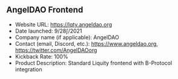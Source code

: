 ## AngelDAO Frontend

- Website URL: https://lqty.angeldao.org
- Date launched: 9/28∫/2021
- Company name (if applicable): AngelDAO
- Contact (email, Discord, etc.): https://www.angeldao.org, https://twitter.com/AngelDAOorg
- Kickback Rate: 100%
- Product Description: Standard Liquity frontend with B-Protocol integration
